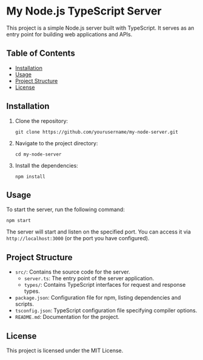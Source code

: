 # My Node.js TypeScript Server

This project is a simple Node.js server built with TypeScript. It serves as an entry point for building web applications and APIs.

## Table of Contents
- [Installation](#installation)
- [Usage](#usage)
- [Project Structure](#project-structure)
- [License](#license)

## Installation

1. Clone the repository:
   ```
   git clone https://github.com/yourusername/my-node-server.git
   ```

2. Navigate to the project directory:
   ```
   cd my-node-server
   ```

3. Install the dependencies:
   ```
   npm install
   ```

## Usage

To start the server, run the following command:
```
npm start
```

The server will start and listen on the specified port. You can access it via `http://localhost:3000` (or the port you have configured).

## Project Structure

- `src/`: Contains the source code for the server.
  - `server.ts`: The entry point of the server application.
  - `types/`: Contains TypeScript interfaces for request and response types.
- `package.json`: Configuration file for npm, listing dependencies and scripts.
- `tsconfig.json`: TypeScript configuration file specifying compiler options.
- `README.md`: Documentation for the project.

## License

This project is licensed under the MIT License.